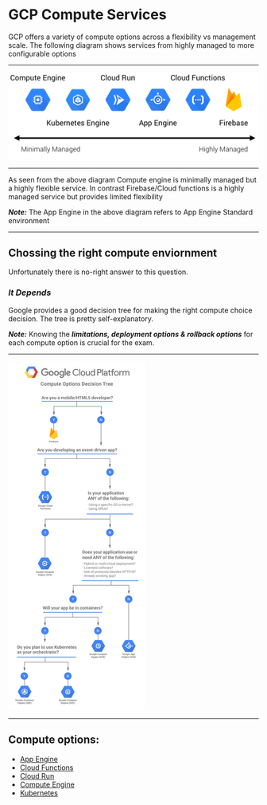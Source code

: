 # GCP Compute Services

GCP offers a variety of compute options across a flexibility vs management scale. The following diagram shows services from highly managed to more configurable options

---

![Managed vs Flexible Compute Scale](./managed.png)

---

As seen from the above diagram Compute engine is minimally managed but a highly flexible service. In contrast Firebase/Cloud functions is a highly managed service but provides limited flexibility

***Note:*** The App Engine in the above diagram refers to App Engine Standard environment

---

## **Chossing the right compute enviornment**

Unfortunately there is no-right answer to this question.

### ***It Depends***

Google provides a good decision tree for making the right compute choice decision. The tree is pretty self-explanatory.

***Note:*** Knowing the ***limitations, deployment options & rollback options*** for each compute option is crucial for the exam. 

---

![Decision Tree](./decisiontree.png)

---

## Compute options: 
 - [App Engine](./AppEngine/appengine.md)
 - [Cloud Functions](./CloudFunctions/cloudfunctions.md)
 - [Cloud Run](./CloudRun/cloudrun.md)
 - [Compute Engine](./ComputeEngine/computeengine.md)
 - [Kubernetes](./Kubernetes/kubernetes.md)